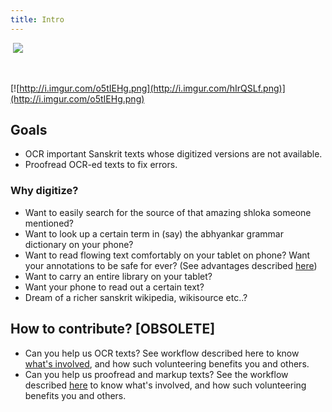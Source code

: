 ```yaml
---
title: Intro
---
```

 ![](http://i.imgur.com/h4K8Jqk.jpg)

 

[![http://i.imgur.com/o5tIEHg.png](http://i.imgur.com/hIrQSLf.png)](http://i.imgur.com/o5tIEHg.png)

  

  

## Goals

- OCR important Sanskrit texts whose digitized versions are not available.
- Proofread OCR-ed texts to fix errors.

### Why digitize?

- Want to easily search for the source of that amazing shloka someone mentioned?
- Want to look up a certain term in (say) the abhyankar grammar dictionary on your phone?
- Want to read flowing text comfortably on your tablet on phone? Want your annotations to be safe for ever? (See advantages described [here](../books.md))
- Want to carry an entire library on your tablet?
- Want your phone to read out a certain text?
- Dream of a richer sanskrit wikipedia, wikisource etc..?

## How to contribute? [OBSOLETE]

- Can you help us OCR texts? See workflow described here to know [what's involved](ocr-ing./), and how such volunteering benefits you and others.
- Can you help us proofread and markup texts? See the workflow described [here](corrections./) to know what's involved, and how such volunteering benefits you and others.
